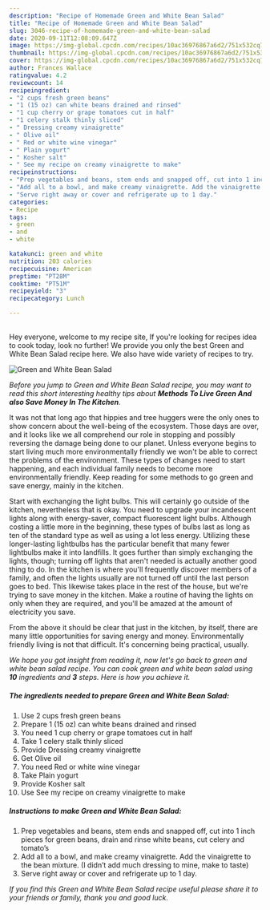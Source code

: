 ```yaml
---
description: "Recipe of Homemade Green and White Bean Salad"
title: "Recipe of Homemade Green and White Bean Salad"
slug: 3046-recipe-of-homemade-green-and-white-bean-salad
date: 2020-09-11T12:08:09.647Z
image: https://img-global.cpcdn.com/recipes/10ac36976867a6d2/751x532cq70/green-and-white-bean-salad-recipe-main-photo.jpg
thumbnail: https://img-global.cpcdn.com/recipes/10ac36976867a6d2/751x532cq70/green-and-white-bean-salad-recipe-main-photo.jpg
cover: https://img-global.cpcdn.com/recipes/10ac36976867a6d2/751x532cq70/green-and-white-bean-salad-recipe-main-photo.jpg
author: Frances Wallace
ratingvalue: 4.2
reviewcount: 14
recipeingredient:
- "2 cups fresh green beans"
- "1 (15 oz) can white beans drained and rinsed"
- "1 cup cherry or grape tomatoes cut in half"
- "1 celery stalk thinly sliced"
- " Dressing creamy vinaigrette"
- " Olive oil"
- " Red or white wine vinegar"
- " Plain yogurt"
- " Kosher salt"
- " See my recipe on creamy vinaigrette to make"
recipeinstructions:
- "Prep vegetables and beans, stem ends and snapped off, cut into 1 inch pieces for green beans, drain and rinse white beans, cut celery and tomato’s"
- "Add all to a bowl, and make creamy vinaigrette. Add the vinaigrette to the bean mixture. (I didn’t add much dressing to mine, make to taste)"
- "Serve right away or cover and refrigerate up to 1 day."
categories:
- Recipe
tags:
- green
- and
- white

katakunci: green and white 
nutrition: 203 calories
recipecuisine: American
preptime: "PT28M"
cooktime: "PT51M"
recipeyield: "3"
recipecategory: Lunch

---
```

<br>
Hey everyone, welcome to my recipe site, If you're looking for recipes idea to cook today, look no further! We provide you only the best Green and White Bean Salad recipe here. We also have wide variety of recipes to try.
<br>


![Green and White Bean Salad](https://img-global.cpcdn.com/recipes/10ac36976867a6d2/751x532cq70/green-and-white-bean-salad-recipe-main-photo.jpg)

<i>Before you jump to Green and White Bean Salad recipe, you may want to read this short interesting healthy tips about 
<strong>Methods To Live Green And also Save Money In The Kitchen</strong>.</i>
</br>

It was not that long ago that hippies and tree huggers were the only ones to show concern about the well-being of the ecosystem. Those days are over, and it looks like we all comprehend our role in stopping and possibly reversing the damage being done to our planet. Unless everyone begins to start living much more environmentally friendly we won't be able to correct the problems of the environment. These types of changes need to start happening, and each individual family needs to become more environmentally friendly. Keep reading for some methods to go green and save energy, mainly in the kitchen.

Start with exchanging the light bulbs. This will certainly go outside of the kitchen, nevertheless that is okay. You need to upgrade your incandescent lights along with energy-saver, compact fluorescent light bulbs. Although costing a little more in the beginning, these types of bulbs last as long as ten of the standard type as well as using a lot less energy. Utilizing these longer-lasting lightbulbs has the particular benefit that many fewer lightbulbs make it into landfills. It goes further than simply exchanging the lights, though; turning off lights that aren't needed is actually another good thing to do. In the kitchen is where you'll frequently discover members of a family, and often the lights usually are not turned off until the last person goes to bed. This likewise takes place in the rest of the house, but we're trying to save money in the kitchen. Make a routine of having the lights on only when they are required, and you'll be amazed at the amount of electricity you save.

From the above it should be clear that just in the kitchen, by itself, there are many little opportunities for saving energy and money. Environmentally friendly living is not that difficult. It's concerning being practical, usually.


<i>We hope you got insight from reading it, now let's go back to green and white bean salad recipe. You can cook green and white bean salad using <strong>10</strong> ingredients and <strong>3</strong> steps. Here is how you achieve it.
</i>

##### The ingredients needed to prepare Green and White Bean Salad:

1. Use 2 cups fresh green beans
1. Prepare 1 (15 oz) can white beans drained and rinsed
1. You need 1 cup cherry or grape tomatoes cut in half
1. Take 1 celery stalk thinly sliced
1. Provide  Dressing creamy vinaigrette
1. Get  Olive oil
1. You need  Red or white wine vinegar
1. Take  Plain yogurt
1. Provide  Kosher salt
1. Use  See my recipe on creamy vinaigrette to make


##### Instructions to make Green and White Bean Salad:

1. Prep vegetables and beans, stem ends and snapped off, cut into 1 inch pieces for green beans, drain and rinse white beans, cut celery and tomato’s
1. Add all to a bowl, and make creamy vinaigrette. Add the vinaigrette to the bean mixture. (I didn’t add much dressing to mine, make to taste)
1. Serve right away or cover and refrigerate up to 1 day.


<i>If you find this Green and White Bean Salad recipe useful please share it to your friends or family, thank you and good luck.</i>
